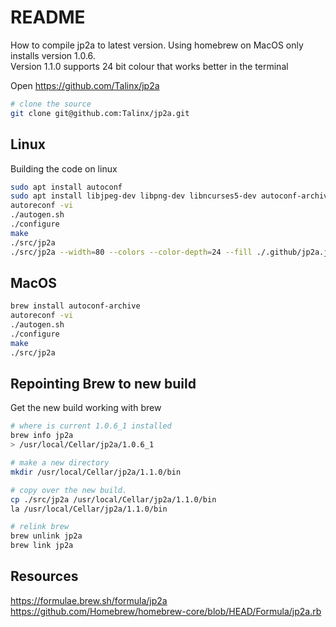 # README

How to compile jp2a to latest version.
Using homebrew on MacOS only installs version 1.0.6.  
Version 1.1.0 supports 24 bit colour that works better in the terminal 

Open https://github.com/Talinx/jp2a

```sh
# clone the source
git clone git@github.com:Talinx/jp2a.git
```

## Linux

Building the code on linux

```sh
sudo apt install autoconf
sudo apt install libjpeg-dev libpng-dev libncurses5-dev autoconf-archive pkg-config
autoreconf -vi
./autogen.sh
./configure
make
./src/jp2a
./src/jp2a --width=80 --colors --color-depth=24 --fill ./.github/jp2a.jpg
```

## MacOS

```sh
brew install autoconf-archive
autoreconf -vi
./autogen.sh
./configure
make
./src/jp2a
```

## Repointing Brew to new build

Get the new build working with brew 

```sh
# where is current 1.0.6_1 installed
brew info jp2a
> /usr/local/Cellar/jp2a/1.0.6_1

# make a new directory
mkdir /usr/local/Cellar/jp2a/1.1.0/bin

# copy over the new build.  
cp ./src/jp2a /usr/local/Cellar/jp2a/1.1.0/bin
la /usr/local/Cellar/jp2a/1.1.0/bin

# relink brew
brew unlink jp2a
brew link jp2a
```

## Resources
https://formulae.brew.sh/formula/jp2a
https://github.com/Homebrew/homebrew-core/blob/HEAD/Formula/jp2a.rb
